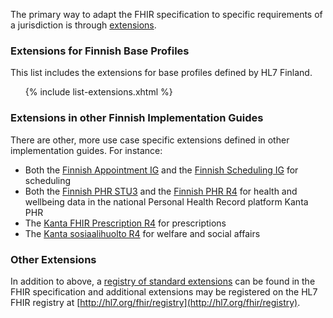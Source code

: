 The primary way to adapt the FHIR specification to specific requirements of a jurisdiction is
through [extensions](http://hl7.org/fhir/R4/extensibility.html).

### Extensions for Finnish Base Profiles

This list includes the extensions for base profiles defined by HL7 Finland.

<ul>
{% include list-extensions.xhtml %}
</ul>

### Extensions in other Finnish Implementation Guides

There are other, more use case specific extensions defined in other implementation guides. For
instance:
* Both the [Finnish Appointment IG](https://simplifier.net/finnishappointment) and the
  [Finnish Scheduling IG](https://simplifier.net/finnishschedulingr4/) for scheduling
* Both the [Finnish PHR STU3](https://simplifier.net/FinnishPHR) and the
  [Finnish PHR R4](https://simplifier.net/FinnishPHRR4) for health and wellbeing data in the
  national Personal Health Record platform Kanta PHR
* The [Kanta FHIR Prescription R4](https://simplifier.net/PrescriptionR4) for prescriptions
* The [Kanta sosiaalihuolto R4](https://simplifier.net/Kanta-sosiaalihuolto-R4) for welfare and
  social affairs

### Other Extensions

In addition to above, a
[registry of standard extensions](http://hl7.org/fhir/R4/extensibility-registry.html) can
be found in the FHIR specification and additional extensions may be registered on the HL7 FHIR
registry at [http://hl7.org/fhir/registry](http://hl7.org/fhir/registry).
